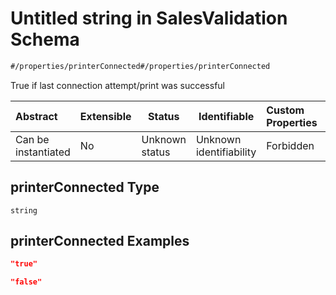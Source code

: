 # Untitled string in SalesValidation Schema

```txt
#/properties/printerConnected#/properties/printerConnected
```

True if last connection attempt/print was successful


| Abstract            | Extensible | Status         | Identifiable            | Custom Properties | Additional Properties | Access Restrictions | Defined In                                                                                                  |
| :------------------ | ---------- | -------------- | ----------------------- | :---------------- | --------------------- | ------------------- | ----------------------------------------------------------------------------------------------------------- |
| Can be instantiated | No         | Unknown status | Unknown identifiability | Forbidden         | Allowed               | none                | [sales-validation.json\*](../../schema/proprietary-extensions/sales-validation.json "open original schema") |

## printerConnected Type

`string`

## printerConnected Examples

```json
"true"
```

```json
"false"
```

